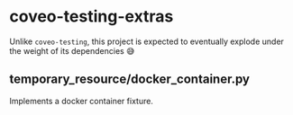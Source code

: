 # coveo-testing-extras

Unlike `coveo-testing`, this project is expected to eventually explode under the weight of its dependencies :sweat_smile:


## temporary_resource/docker_container.py

Implements a docker container fixture.
